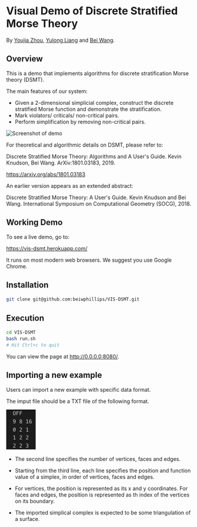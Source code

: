 # Visual Demo of Discrete Stratified Morse Theory

By [Youjia Zhou](https://github.com/zhou325), 
[Yulong Liang](https://github.com/leong1016) and [Bei Wang](https://github.com/beiwphillips).

## Overview

This is a demo that implements algorithms for discrete stratification Morse theory (DSMT).

The main features of our system:
- Given a 2-dimensional simplicial complex, construct the discrete stratified Morse function and demonstrate the stratification.
- Mark violators/ criticals/ non-critical pairs.
- Perform simplification by removing non-critical pairs.

![Screenshot of demo](teaser.png)

<!-- To see a live demo, go to https://vis-dsmt.herokuapp.com/. -->

<!-- This is developed by Youjia Zhou, Yulong Liang and Bei Wang.  -->

For theoretical and algorithmic details on DSMT, please refer to:

Discrete Stratified Morse Theory: Algorithms and A User's Guide. 
Kevin Knudson, Bei Wang.
ArXiv:1801.03183, 2019.

https://arxiv.org/abs/1801.03183

An earlier version appears as an extended abstract:

Discrete Stratified Morse Theory: A User's Guide.
Kevin Knudson and Bei Wang.
International Symposium on Computational Geometry (SOCG), 2018.

## Working Demo
To see a live demo, go to: 

https://vis-dsmt.herokuapp.com/

It runs on most modern web browsers. We suggest you use Google Chrome.

## Installation
```bash
git clone git@github.com:beiwphillips/VIS-DSMT.git
```

## Execution
```bash
cd VIS-DSMT
bash run.sh
# Hit Ctrl+c to quit
```

You can view the page at http://0.0.0.0:8080/.

## Importing a new example
Users can import a new example with specific data format.

The imput file should be a TXT file of the following format.

![data format](img/data.png)

- The second line specifies the number of vertices, faces and edges.

- Starting from the third line, each line specifies the position and function value of a simplex, in order of vertices, faces and edges.

- For vertices, the position is represented as its x and y coordinates. For faces and edges, the position is represented as th index of the vertices on its boundary.

- The imported simplical complex is expected to be some triangulation of a surface.